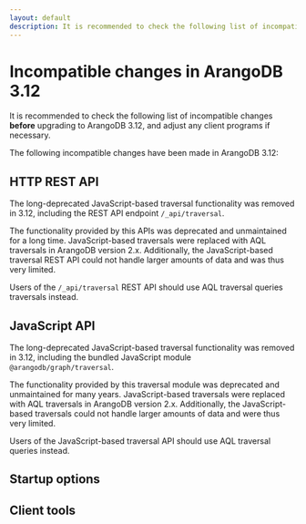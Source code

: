 ```yaml
---
layout: default
description: It is recommended to check the following list of incompatible changes before upgrading to ArangoDB 3.12
---
```

# Incompatible changes in ArangoDB 3.12

It is recommended to check the following list of incompatible changes **before**
upgrading to ArangoDB 3.12, and adjust any client programs if necessary.

The following incompatible changes have been made in ArangoDB 3.12:

## HTTP REST API

The long-deprecated JavaScript-based traversal functionality was removed in 3.12,
including the REST API endpoint `/_api/traversal`.

The functionality provided by this APIs was deprecated and unmaintained for a long
time. JavaScript-based traversals were replaced with AQL traversals in ArangoDB version 
2.x. Additionally, the JavaScript-based traversal REST API could not handle larger 
amounts of data and was thus very limited.

Users of the `/_api/traversal` REST API should use AQL traversal queries traversals 
instead.

## JavaScript API

The long-deprecated JavaScript-based traversal functionality was removed in 3.12,
including the bundled JavaScript module `@arangodb/graph/traversal`.

The functionality provided by this traversal module was deprecated and unmaintained
for many years. JavaScript-based traversals were replaced with AQL traversals in 
ArangoDB version 2.x. Additionally, the JavaScript-based traversals could not handle 
larger amounts of data and were thus very limited.

Users of the JavaScript-based traversal API should use AQL traversal queries instead.

## Startup options



## Client tools

